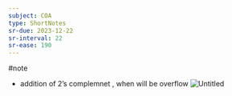 ```yaml
---
subject: COA
type: ShortNotes
sr-due: 2023-12-22
sr-interval: 22
sr-ease: 190
---
```

#note
- addition of 2’s complemnet , when will be overflow
    ![Untitled](Revision/media/Notes%20Revision/media/Untitled%201.png)